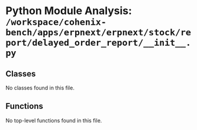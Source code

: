# Python Module Analysis: `/workspace/cohenix-bench/apps/erpnext/erpnext/stock/report/delayed_order_report/__init__.py`

## Classes

No classes found in this file.


## Functions

No top-level functions found in this file.
